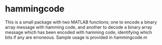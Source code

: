 # hammingcode

This is a small package with two MATLAB functions; one to encode a binary array message with hamming code, and another to decode a binary array message which has been encoded with hamming code, identifying which bits if any are erroneous. Sample usage is provided in hammingcode.m